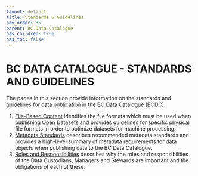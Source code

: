 ```yaml
---
layout: default
title: Standards & Guidelines
nav_order: 35
parent: BC Data Catalogue
has_children: true
has_toc: false
---
```


# BC DATA CATALOGUE - STANDARDS AND GUIDELINES

The pages in this section provide information on the standards and guidelines for data publication in the BC Data Catalogue (BCDC).

1. [File-Based Content](https://bcgov.github.io/data-publication/pages/dsg_bcdc_file_based_content.html) identifies the file formats which must be used when publishing Open Datasets and provides guidelines for specific physical file formats in order to optimize datasets for machine processing.
1. [Metadata Standards](https://bcgov.github.io/data-publication/pages/dsg_bcdc_metadata_standards.html) describes recommended metadata standards and provides a high-level summary of metadata requirements for data objects when publishing data to the BC Data Catalogue.
1. [Roles and Responsibilities](https://bcgov.github.io/data-publication/pages/dsg_bcdc_roles_responsibilities.html) describes why the roles and responsibilities of the Data Custodians, Managers and Stewards are important and the obligations of each of these.
